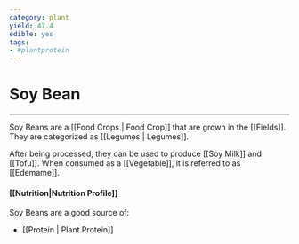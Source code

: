```yaml
---
category: plant
yield: 47.4
edible: yes
tags:
- #plantprotein 
---
```


# Soy Bean
---
Soy Beans are a [[Food Crops | Food Crop]] that are grown in the [[Fields]]. They are categorized as [[Legumes | Legumes]].

After being processed, they can be used to produce [[Soy Milk]] and [[Tofu]]. When consumed as a [[Vegetable]], it is referred to as [[Edemame]].



#### [[Nutrition|Nutrition Profile]]
Soy Beans are a good source of:
- [[Protein | Plant Protein]]